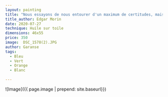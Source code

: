 ```yaml
---
layout: painting
title: "Nous essayons de nous entourer d'un maximum de certitudes, mais vivre, c'est naviguer dans une mer d'incertitudes, à travers des îlots et des archipels de certitudes sur lesquels on se ravitaille..."       
title_author: Edgar Morin
date: 2020-07-27
technique: Huile sur toile
dimensions: 46x55
price: 350
image:  DSC_1578(2).JPG
author: Garanse
tags:
  - Bleu
  - Vert
  - Orange
  - Blanc
  
---
```

![Image]({{ page.image | prepend: site.baseurl}})

